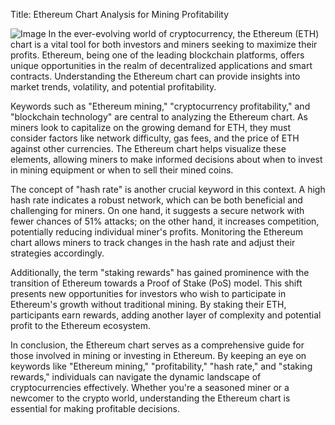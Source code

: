 Title: Ethereum Chart Analysis for Mining Profitability


![Image](https://github.com/user-attachments/assets/31692037-0104-4703-abd1-696b6a7dd41b)
In the ever-evolving world of cryptocurrency, the Ethereum (ETH) chart is a vital tool for both investors and miners seeking to maximize their profits. Ethereum, being one of the leading blockchain platforms, offers unique opportunities in the realm of decentralized applications and smart contracts. Understanding the Ethereum chart can provide insights into market trends, volatility, and potential profitability.

Keywords such as "Ethereum mining," "cryptocurrency profitability," and "blockchain technology" are central to analyzing the Ethereum chart. As miners look to capitalize on the growing demand for ETH, they must consider factors like network difficulty, gas fees, and the price of ETH against other currencies. The Ethereum chart helps visualize these elements, allowing miners to make informed decisions about when to invest in mining equipment or when to sell their mined coins.

The concept of "hash rate" is another crucial keyword in this context. A high hash rate indicates a robust network, which can be both beneficial and challenging for miners. On one hand, it suggests a secure network with fewer chances of 51% attacks; on the other hand, it increases competition, potentially reducing individual miner's profits. Monitoring the Ethereum chart allows miners to track changes in the hash rate and adjust their strategies accordingly.

Additionally, the term "staking rewards" has gained prominence with the transition of Ethereum towards a Proof of Stake (PoS) model. This shift presents new opportunities for investors who wish to participate in Ethereum's growth without traditional mining. By staking their ETH, participants earn rewards, adding another layer of complexity and potential profit to the Ethereum ecosystem.

In conclusion, the Ethereum chart serves as a comprehensive guide for those involved in mining or investing in Ethereum. By keeping an eye on keywords like "Ethereum mining," "profitability," "hash rate," and "staking rewards," individuals can navigate the dynamic landscape of cryptocurrencies effectively. Whether you're a seasoned miner or a newcomer to the crypto world, understanding the Ethereum chart is essential for making profitable decisions.